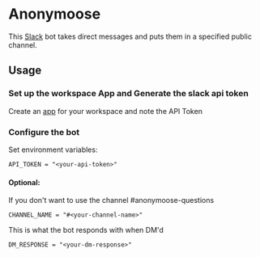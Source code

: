 # Anonymoose
This [Slack](https://slack.com/intl/en-gb/) bot takes direct messages and puts them in a specified public channel.

## Usage
### Set up the workspace App and Generate the slack api token
Create an [app](https://api.slack.com/apps) for your workspace and note the API Token

### Configure the bot

Set environment variables:

`API_TOKEN = "<your-api-token>"`</br>

#### Optional:</br>
If you don't want to use the channel #anonymoose-questions

`CHANNEL_NAME = "#<your-channel-name>"`

This is what the bot responds with when DM'd

`DM_RESPONSE = "<your-dm-response>"`

